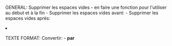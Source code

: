 GENERAL:
  Supprimer les espaces vides - en faire une fonction pour l'utiliser au début et à la fin
     - Supprimer les espaces vides avant:
            </li>
            </abbr>
      - Supprimer les espaces vides après:
            <p>
            <li>

TEXTE FORMAT:
  Convertir:
    - <b> par <strong>
